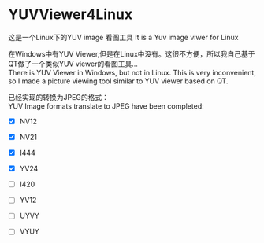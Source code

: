 # YUVViewer4Linux
这是一个Linux下的YUV image 看图工具
It is a Yuv image viwer for Linux

在Windows中有YUV Viewer,但是在Linux中没有。这很不方便，所以我自己基于QT做了一个类似YUV viewer的看图工具...  
There is YUV Viewer in Windows, but not in Linux. This is very inconvenient, so I made a picture viewing tool similar to YUV viewer based on QT.  

已经实现的转换为JPEG的格式：  
YUV Image formats translate to JPEG have been completed:  

- [x] NV12
- [x] NV21
- [x] I444
- [x] YV24
- [ ] I420
- [ ] YV12
- [ ] UYVY
- [ ] VYUY

